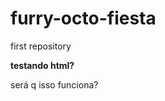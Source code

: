 # furry-octo-fiesta
first repository
<html>
  <body>
    <b>testando html?</b>
    <p> será q isso funciona?</p>
  </body>
 </html>
